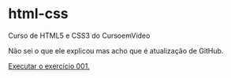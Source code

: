 # html-css
 Curso de HTML5 e CSS3 do CursoemVídeo

Não sei o que ele explicou mas acho que é atualização de GitHub.

<a href="https://luiscirino.github.io/html-css/exercícios/ex001/"> Executar o exercício 001.